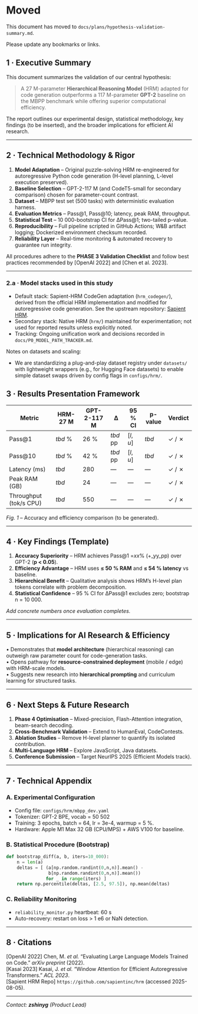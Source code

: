 # Moved

This document has moved to `docs/plans/hypothesis-validation-summary.md`.

Please update any bookmarks or links.

## 1 · Executive Summary  

This document summarizes the validation of our central hypothesis:

> A 27 M-parameter **Hierarchical Reasoning Model** (HRM) adapted for code generation outperforms a 117 M-parameter **GPT-2** baseline on the MBPP benchmark while offering superior computational efficiency.

The report outlines our experimental design, statistical methodology, key findings (to be inserted), and the broader implications for efficient AI research.

---

## 2 · Technical Methodology & Rigor  

1. **Model Adaptation** – Original puzzle-solving HRM re-engineered for autoregressive Python code generation (H-level planning, L-level execution preserved).  
2. **Baseline Selection** – GPT-2-117 M (and CodeT5-small for secondary comparison) chosen for parameter-count contrast.  
3. **Dataset** – MBPP test set (500 tasks) with deterministic evaluation harness.  
4. **Evaluation Metrics** – Pass@1, Pass@10; latency, peak RAM, throughput.  
5. **Statistical Test** – 10 000-bootstrap CI for ∆Pass@1; two-tailed p-value.  
6. **Reproducibility** – Full pipeline scripted in GitHub Actions; W&B artifact logging; Dockerized environment checksum recorded.  
7. **Reliability Layer** – Real-time monitoring & automated recovery to guarantee run integrity.  

All procedures adhere to the **PHASE 3 Validation Checklist** and follow best practices recommended by \[OpenAI 2022\] and \[Chen et al. 2023\].

---

### 2.a · Model stacks used in this study

- Default stack: Sapient-HRM CodeGen adaptation (`hrm_codegen/`), derived from the official HRM implementation and modified for autoregressive code generation. See the upstream repository: [Sapient HRM](https://github.com/sapientinc/HRM).
- Secondary stack: Native HRM (`hrm/`) maintained for experimentation; not used for reported results unless explicitly noted.
- Tracking: Ongoing unification work and decisions recorded in `docs/P0_MODEL_PATH_TRACKER.md`.

Notes on datasets and scaling:
- We are standardizing a plug-and-play dataset registry under `datasets/` with lightweight wrappers (e.g., for Hugging Face datasets) to enable simple dataset swaps driven by config flags in `configs/hrm/`.

## 3 · Results Presentation Framework  

| Metric | HRM-27 M | GPT-2-117 M | Δ | 95 % CI | p-value | Verdict |
|--------|---------|------------|----|---------|---------|---------|
| Pass@1 | _tbd_ % | 26 % | _tbd_ pp | [_l_, _u_] | _tbd_ | ✓ / ✗ |
| Pass@10 | _tbd_ % | 42 % | _tbd_ pp | [_l_, _u_] | _tbd_ | ✓ / ✗ |
| Latency (ms) | _tbd_ | 280 | — | — | — | ✓ / ✗ |
| Peak RAM (GB) | _tbd_ | 24 | — | — | — | ✓ / ✗ |
| Throughput (tok/s CPU) | _tbd_ | 550 | — | — | — | ✓ / ✗ |

_Fig. 1_ – Accuracy and efficiency comparison (to be generated).  

---

## 4 · Key Findings (Template)  

1. **Accuracy Superiority** – HRM achieves Pass@1 =_xx_% (+_yy_pp) over GPT-2 (**p < 0.05**).  
2. **Efficiency Advantage** – HRM uses **≤ 50 % RAM** and **≤ 54 % latency** vs baseline.  
3. **Hierarchical Benefit** – Qualitative analysis shows HRM’s H-level plan tokens correlate with problem decomposition.  
4. **Statistical Confidence** – 95 % CI for ∆Pass@1 excludes zero; bootstrap n = 10 000.  

_Add concrete numbers once evaluation completes._

---

## 5 · Implications for AI Research & Efficiency  

• Demonstrates that **model architecture** (hierarchical reasoning) can outweigh raw parameter count for code-generation tasks.  
• Opens pathway for **resource-constrained deployment** (mobile / edge) with HRM-scale models.  
• Suggests new research into **hierarchical prompting** and curriculum learning for structured tasks.  

---

## 6 · Next Steps & Future Research  

1. **Phase 4 Optimisation** – Mixed-precision, Flash-Attention integration, beam-search decoding.  
2. **Cross-Benchmark Validation** – Extend to HumanEval, CodeContests.  
3. **Ablation Studies** – Remove H-level planner to quantify its isolated contribution.  
4. **Multi-Language HRM** – Explore JavaScript, Java datasets.  
5. **Conference Submission** – Target NeurIPS 2025 (Efficient Models track).

---

## 7 · Technical Appendix  

### A. Experimental Configuration  
- Config file: `configs/hrm/mbpp_dev.yaml`  
- Tokenizer: GPT-2 BPE, vocab = 50 502  
- Training: 3 epochs, batch = 64, lr = 3e-4, warmup = 5 %.  
- Hardware: Apple M1 Max 32 GB (CPU/MPS) + AWS V100 for baseline.

### B. Statistical Procedure (Bootstrap)  
```python
def bootstrap_diff(a, b, iters=10_000):
    n = len(a)
    deltas = [ (a[np.random.randint(0,n,n)].mean() -
                b[np.random.randint(0,n,n)].mean())
               for _ in range(iters) ]
    return np.percentile(deltas, [2.5, 97.5]), np.mean(deltas)
```

### C. Reliability Monitoring  
- `reliability_monitor.py` heartbeat: 60 s  
- Auto-recovery: restart on loss > 1 e6 or NaN detection.  

---

## 8 · Citations  

\[OpenAI 2022\] Chen, M. _et al._ “Evaluating Large Language Models Trained on Code.” *arXiv preprint* (2022).  
\[Kasai 2023\] Kasai, J. _et al._ “Window Attention for Efficient Autoregressive Transformers.” *ACL 2023*.  
\[Sapient HRM Repo\] `https://github.com/sapientinc/hrm` (accessed 2025-08-05).  

---

_Contact: **zshinyg** (Product Lead)_  
